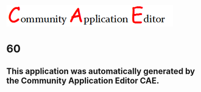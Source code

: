 ![CAE](https://github.com/CAETESTRWTH/CAE-Deployment-Temp/blob/master/img/logo.png)  

60
===================


This application was automatically generated by the Community Application Editor CAE.  
---------------
